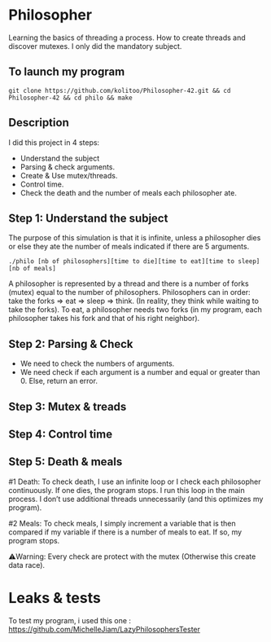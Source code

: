 # Philosopher

Learning the basics of threading a process.
How to create threads and discover mutexes.
I only did the mandatory subject.

## To launch my program

 ```
git clone https://github.com/kolitoo/Philosopher-42.git && cd Philosopher-42 && cd philo && make
 ```
 
## Description

I did this project in 4 steps:
- Understand the subject
- Parsing & check arguments.
- Create & Use mutex/threads.
- Control time.
- Check the death and the number of meals each philosopher ate.

## Step 1: Understand the subject

The purpose of this simulation is that it is infinite, unless a philosopher dies or else they ate the number of meals indicated if there are 5 arguments.
 ```
 ./philo [nb of philosophers][time to die][time to eat][time to sleep][nb of meals]
 ```
A philosopher is represented by a thread and there is a number of forks (mutex) equal to the number of philosophers. 
Philosophers can in order: take the forks => eat => sleep => think. (In reality, they think while waiting to take the forks).
To eat, a philosopher needs two forks (in my program, each philosopher takes his fork and that of his right neighbor).

## Step 2: Parsing & Check

- We need to check the numbers of arguments.
- We need check if each argument is a number and equal or greater than 0. Else, return an error.

## Step 3: Mutex & treads

## Step 4: Control time

## Step 5: Death & meals

#1 Death:
To check death, I use an infinite loop or I check each philosopher continuously. If one dies, the program stops. I run this loop in the main process. I don’t use additional threads unnecessarily (and this optimizes my program).

#2 Meals: 
To check meals, I simply increment a variable that is then compared if my variable if there is a number of meals to eat. If so, my program stops.

⚠️Warning: Every check are protect with the mutex (Otherwise this create data race).

# Leaks & tests
To test my program, i used this one :
https://github.com/MichelleJiam/LazyPhilosophersTester

